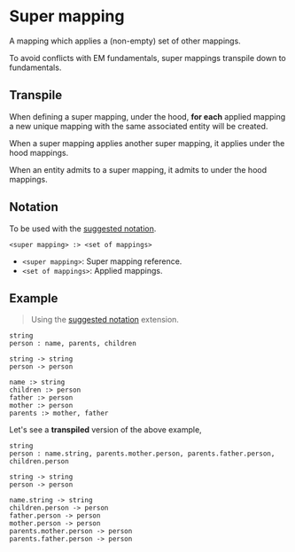 # Super mapping

A mapping which applies a (non-empty) set of other mappings.

To avoid conflicts with EM fundamentals, super mappings transpile down to fundamentals.

## Transpile

When defining a super mapping, under the hood, **for each** applied mapping a new unique mapping with the same associated entity will be created.

When a super mapping applies another super mapping, it applies under the hood mappings.

When an entity admits to a super mapping, it admits to under the hood mappings.

## Notation

To be used with the [suggested notation](notation.md).

`<super mapping> :> <set of mappings>`

- `<super mapping>`: Super mapping reference.
- `<set of mappings>`: Applied mappings.

## Example

> Using the [suggested notation](notation.md) extension.

```entity-mapping
string
person : name, parents, children

string -> string
person -> person

name :> string
children :> person
father :> person
mother :> person
parents :> mother, father
```

Let's see a **transpiled** version of the above example,

```entity-mapping
string
person : name.string, parents.mother.person, parents.father.person, children.person

string -> string
person -> person

name.string -> string
children.person -> person
father.person -> person
mother.person -> person
parents.mother.person -> person
parents.father.person -> person
```
